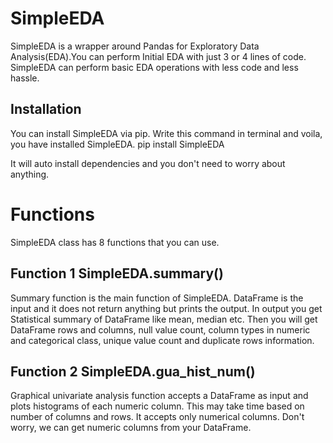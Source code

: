 # SimpleEDA
SimpleEDA is a wrapper around Pandas for Exploratory Data Analysis(EDA).You can perform Initial EDA with just 3 or 4 lines of code. SimpleEDA can perform basic EDA operations with less code and less hassle.

## Installation
You can install SimpleEDA via pip. Write this command in terminal and voila, you have installed SimpleEDA.
        pip install SimpleEDA
        
It will auto install dependencies and you don't need to worry about anything.

# Functions
SimpleEDA class has 8 functions that you can use. 

## Function 1 SimpleEDA.summary()
Summary function is the main function of SimpleEDA. DataFrame is the input and it does not return anything but prints the output.
In output you get Statistical summary of DataFrame like mean, median etc. Then you will get DataFrame rows and columns, null value count,
column types in numeric and categorical class, unique value count and duplicate rows information.

## Function 2 SimpleEDA.gua_hist_num()
Graphical univariate analysis function accepts a DataFrame as input and plots histograms of each numeric column. This may take time based
on number of columns and rows. It accepts only numerical columns. Don't worry, we can get numeric columns from your DataFrame.


